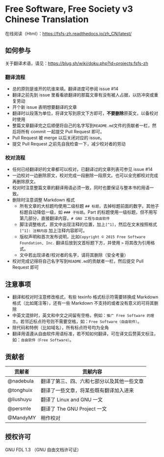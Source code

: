 Free Software, Free Society v3 Chinese Translation
=========================

在线阅读（Html）：<https://fsfs-zh.readthedocs.io/zh_CN/latest/>

如何参与
---------

关于翻译术语，请见：<https://blug.sh/wiki/doku.php?id=projects:fsfs-zh>

### 翻译流程

- 总的原则是谁开的坑谁来填。翻译进度可参阅 issue #14
- 翻译之前先到 issue 里看看欲翻译的那篇文章有没有被人占据，以防冲突或重复劳动
- 开个新 issue 表明想要翻译的文章
- 翻译时以段落为单位，将译文写到原文下方即可，**不要删除**原英文，以备校对时使用
- 整篇文章翻译完之后顺便将自己的名字写到`README.md`文件的贡献者一栏，然后将所有 commit 一起提交 Pull Request 即可。
- Pull Request 被 merge 以后关闭对应的 issue。
- 提交 Pull Request 之前先自我检查一下，减少校对者的劳动

### 校对流程

- 任何已经翻译好的文章都可以校对，已翻译过的文章列表可参见 issue #14
- 一边校对一边删除原文，校对完成一段删除一段原文。也可以全完都校对完成再删除原文。
- 校对时注意整篇文章的翻译用语必须一致，同时也要保证与整本书的用语一致。
- 删除时注意调整 Markdown 格式
    - 所有文章的大标题均使用二级标题 `## 标题`，去掉标题前面的数字。其他子标题自动降低一级，如 `### 子标题`。Part 的标题使用一级标题，但不用写第几部分，直接翻译内容，`# GNU 工程与自由软件`
    - 脚注调整格式，原文中出现注释的位置，加上`[^1]`，然后在文末按照格式 `[^1]: 注释内容` 加上注释内容即可。
    - 版权声明和首次发布说明，比如`Copyright © 2015 Free Software Foundation, Inc.` 翻译后放到文首标题下方，并使用 `>` 将其改为引用格式。
    - 文中若出现译者/校对者的名字，请将其删除（安全考量）
- 校对完成记得将自己名字写到`README.md`的贡献者一栏，然后提交 Pull Request 即可

注意事项
--------
- 翻译和校对时注意修改格式，有些 texinfo 格式标示符需要转换成 Markdown 格式（比如尾注等），还有一些 Markdown 不支持的或者没有意义的可将其删除
- 中英文混排时，英文和中文之间留有空格，例如：`推广 Free Software 的理念`。若邻近标点符号则不需要空格，如：`Free Software（自由软件）`。
- 除代码和特例（比如域名），所有标点符号均为全角
- 翻译用语遵从自由软件用语标准，若不知如何翻译，可在译文后赘英文标注，如：`自由软件（Free Software）`。

贡献者
-------

| 贡献者 | 贡献内容 |
| ------ | -------- |
| @nadebula | 翻译了第三、四、六和七部分以及其他一些文章 | 
| @tonghuix | 翻译了一些文章，将某些既有翻译加入进来 |
| @liushuyu | 翻译了 Linux and GNU 一文 |
| @persmle | 翻译了 The GNU Project 一文 | 
| @MandyMY | 稍作校对 |

授权许可
--------

GNU FDL 1.3 （GNU 自由文档许可证）
